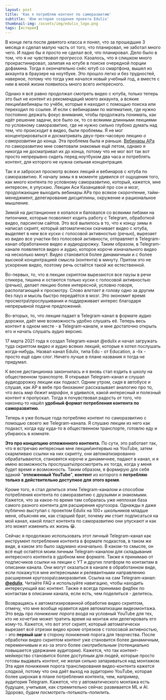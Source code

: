 ```yaml
---
layout: post
title: 'Как я потребляю контент по саморазвитию'
subtitle: 'Или история создания проекта Edulix'
thumbnail-img: /assets/img/edulix_logo.png
tags: [история]
---
```


В конце лета после девятого класса я понял, что за прошедшие 3 месяца я сделал малую часть от того, что планировал, не заботал много чего. И ладно бы я просто не сделал всё, что планировал. Дело было в том, что я *не чувствовал прогресса*. Казалось, что я слишком много прокрастинировал, залипая на ютубе в поиске очередной порции дофамина. Тогда я окончательно снёс ютуб со смартфона, вышел из аккаунта в браузере на ноутбуке. Это прошло легко и без трудностей, наверное, потому что тогда уже начался новый учебный год, а вместе с ним в моей жизни появилось много всего интересного.

Однако я всё равно продолжал смотреть видео с ютуба, только теперь это был не контент из рекомендаций моего аккаунта, а всякие лекции\вебинары по учёбе, которые я находил с помощью поиска или переходил по ссылке. И если с вебинарами по математике, где нужно постоянно держать фокус внимания, чтобы продолжать понимать, как идёт решение задачи, все было ок, то со всякими длинными лекциями по условному саморазвитию, где не нужно сильно глубоко думать над тем, что происходит в видео, были проблемы. Я не мог концентрироваться и досматривать двух-трех-часовую лекцию *о саморазвитии* до конца. Эта проблема была и раньше. [Вебинары АРа](https://t.me/edulix/1271) по саморазвитию мне советовали знакомые ещё летом, однако я никогда не досматривал их до конца, потому что не мог вот так вот просто непрерывно сидеть перед ноутбуком два часа и потреблять контент, для которого не нужна сильная концентрация.

Так я и забросил просмотр всяких лекций и вебинаров с ютуба по саморазвитию. К началу зимы я в моменте удивился от ощущения того, как много контента по условному саморазвитию, который, кажется, мне интересен, я упускаю. Лекции Аси Казанцевой про сон и мозг, продолжающие выходить вебинары АРа про всякое скорочтение, тайм-менеджмент, делегирование дисциплины, окружение и рациональное мышление.

Зимой на дистанционке я копался и баловался со всякими либами на питончике, которые позволяют кодить работу с Telegram, обработкой видео, парсингом сайтов. Это всё вылилось в то, что к концу зимы я написал скрипт, который автоматически скачивает видео с ютуба, выделяет в нем все куски с голосовой активностью (речью), вырезает из видео все участки без голосовой активности, отправляет в Telegram-канал обработанное видео и аудиодорожку. Таким образом, в Telegram-канале появляется видео и аудио, которое короче изначального видео на несколько минут. Видео становится более динамичным и с более высокой концентрацией смысла (контента) в минуту. Притом это не ускорение видео, поэтому речь остаётся такой же естественной.

Во-первых, то, что в лекции скриптом вырезаются все паузы в речи спикера, тишина и остаются только куски с голосовой активностью (речью), делает лекцию более интересной, условно говоря, располагающей к просмотру. Слово *влетает в голову* одно за другим без пауз и мысль быстро передаётся в мозг. Это экономит время просмотра\прослушивания и поддерживает интерес благодаря непрерывной подаче предложений.

Во-вторых, то, что лекция падает в Telegram-канал в формате аудио дорожки, даёт мне возможность удобно слушать её. Теперь весь контент в одном месте - в Telegram-канале, и мне достаточно открыть его и начать слушать аудио версию.

17 марта 2021 года я создал Telegram-канал @edulix и начал загружать туда скриптом видео и аудио всяких лекций, которые я хотел послушать когда-нибудь. Назвал канал Edulix, типа Edu - от Education, а -lix - просто ещё один слог. Ничего лучше в плане названия я тогда не придумал.

К весне дистанционка закончилась и я вновь стал ездить в школу на общественном транспорте. Я открывал Telegram-канал и слушал аудиодорожку лекции как подкаст. Одним утром, сидя в автобусе и слушая, как АР в вебе про биохакинг рассказывает аналогию про то, что *весь мир бежит марафон*, я удивился, какой интересный и полезный контент я пропускал. Тогда я почувствовал радость от того, что наконец-то нашёл **удобный формат потребления контента по саморазвитию**.

Теперь я уже больше года потребляю контент по саморазвитию с помощью своего же Telegram-канала. Я слушаю лекции из него как подкаст, когда еду куда-то в общественном транспорте, готовлю еду и убираюсь в комнате.

**Это про концепцию отложенного контента.** По сути, это работает так, что я встречаю интересные мне лекции\интервью на YouTube, затем скармливаю ссылки на них скрипту, они автоматизированно обрабатываются, становятся короче и динамичнее, падают в канал, и я имею возможность прослушать\просмотреть их тогда, когда у меня будет время и возможность. Таким образом, я формирую для себя эдакий "**отложенный YouTube**", **контент** из которого я **потребляю** **только в действительно доступное для этого время**.

Кроме того, я стал делиться этим Telegram-каналом и способом потребления контента по саморазвитию с друзьями и знакомыми. Кажется, что за какое-то время там собралась уже неплохая база самого разного контента для расширения кругозора. Однажды я даже публично выступал с проектом Edulix на 100+ школьников младше меня, объясняя им, как старший брат, почему им стоит подписаться на мой канал, какой пласт контента по саморазвитию они упускают и как это может изменить их жизнь 😀.

Сейчас я продолжаю использовать этот личный Telegram-канал как инструмент потребления контента в формате подкастов, в таком же виде, в каком это было задумано изначально. В каком-то смысле, он всё ещё остаётся моим личным Telegram-каналом для складывания интересного контента в удобном мне формате. Также я принимаю от подписчиков ссылки на лекции с YT и других платформ по контактам в описании канала. Они могут оказаться в канале в обработанном виде, если покажутся мне интересными и релевантными направлению расширения кругозора\саморазвития. Ссылка на сам Telegram-канал: **[@edulix](https://t.me/edulix)**. Читайте FAQ и используйте навигацию, чтобы находить интересующий вас контент. Также я всегда принимаю фидбек по контактам в описании канала, если есть, чем поделиться - делитесь.

Возвращаясь к автоматизированной обработке видео скриптом, отмечу, что мне вообще нравится идея автоматизации видеомонтажа. Это ведь про *понижение порога входа* на условный YouTube для тех, кто не хочет\не может тратить время на монтаж или делегировать его кому-то. Кажется, что вот этот скрипт, который автоматически вырезает всё отрезки видео кроме отрезков с голосовой активностью, - это **первый шаг** в сторону понижения порога для творчества. После обработки видео скриптом контент уже становится более динамичным, переменчивым и из-за этого более *смотрибельным* (потенциально повышается удержание аудитории). Кажется, что так контент-мейкерство становится более доступным для людей, которые просто готовы выдавать контент, не желая сильно запариваться над монтажом. Эта идея понижения порога транслирования видео-контента кажется *сладкой*, потому что она даёт выход на аудиторию YouTube, которая более широкая в плане потребления контента, чем, например, аудитория Telegram. Кажется, что у автоматического монтажа есть будущее, учитывая, как стремительно сейчас развивается ML и AI. Здорово, *будем посмотреть-потыкать-попилить*.
